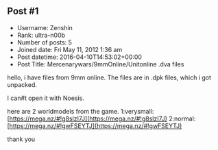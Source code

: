 ## Post #1
- Username: Zenshin
- Rank: ultra-n00b
- Number of posts: 5
- Joined date: Fri May 11, 2012 1:36 am
- Post datetime: 2016-04-10T14:53:02+00:00
- Post Title: Mercenarywars/9mmOnline/Unitonline .dva files

hello, i have files from 9mm online.
The files are in .dpk files, which i got unpacked.

I can#t open it with Noesis.

here are 2 worldmodels from the game.
1:verysmall: [https://mega.nz/#!g8slzI7J](https://mega.nz/#!g8slzI7J)
2:normal: [https://mega.nz/#!gwFSEYTJ](https://mega.nz/#!gwFSEYTJ)


thank you
